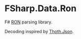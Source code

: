 # FSharp.Data.Ron

F# [RON](https://github.com/ron-rs/ron) parsing library.

Decoding inspired by [Thoth.Json](https://github.com/thoth-org/Thoth.Json).


